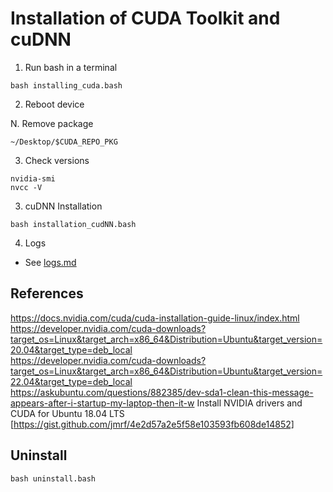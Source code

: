 # Installation of CUDA Toolkit and cuDNN

1. Run bash in a terminal 

```
bash installing_cuda.bash
```

2. Reboot device

N. Remove package
```
~/Desktop/$CUDA_REPO_PKG
```

3. Check versions
```
nvidia-smi
nvcc -V
```

3. cuDNN Installation
```
bash installation_cudNN.bash
```

4. Logs
* See [logs.md](logs.md)


## References  
https://docs.nvidia.com/cuda/cuda-installation-guide-linux/index.html  
https://developer.nvidia.com/cuda-downloads?target_os=Linux&target_arch=x86_64&Distribution=Ubuntu&target_version=20.04&target_type=deb_local    
https://developer.nvidia.com/cuda-downloads?target_os=Linux&target_arch=x86_64&Distribution=Ubuntu&target_version=22.04&target_type=deb_local   
https://askubuntu.com/questions/882385/dev-sda1-clean-this-message-appears-after-i-startup-my-laptop-then-it-w
Install NVIDIA drivers and CUDA for Ubuntu 18.04 LTS  [https://gist.github.com/jmrf/4e2d57a2e5f58e103593fb608de14852]



## Uninstall
```
bash uninstall.bash
```

